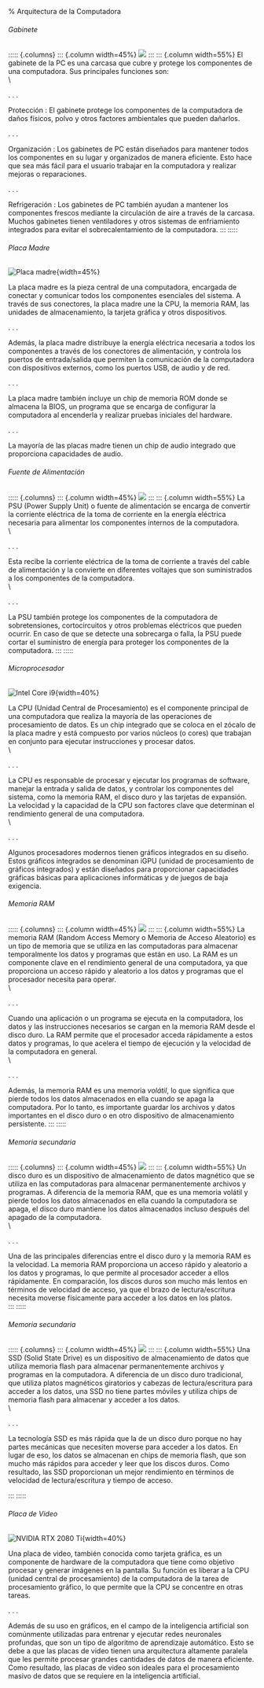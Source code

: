 % Arquitectura de la Computadora

###### Gabinete ######

::::: {.columns}
::: {.column width=45%}
![](../apunte/gabinete.png)
:::
::: {.column width=55%}
El gabinete de la PC es una carcasa que cubre y protege los componentes
de una computadora. Sus principales funciones son: \
\

. . .

Protección
: El gabinete protege los componentes de la computadora de daños físicos, polvo
y otros factores ambientales que pueden dañarlos.

. . .

Organización
: Los gabinetes de PC están diseñados para mantener todos los componentes en su
lugar y organizados de manera eficiente. Esto hace que sea más fácil para el
usuario trabajar en la computadora y realizar mejoras o reparaciones.

. . .

Refrigeración
: Los gabinetes de PC también ayudan a mantener los componentes frescos mediante
la circulación de aire a través de la carcasa. Muchos gabinetes tienen ventiladores
y otros sistemas de enfriamiento integrados para evitar el sobrecalentamiento
de la computadora.
:::
:::::

###### Placa Madre ######

![Placa madre](../apunte/motherboard.png){width=45%}

La placa madre es la pieza central de una computadora, encargada de
conectar y comunicar todos los componentes esenciales del sistema. A través
de sus conectores, la placa madre une la CPU, la memoria RAM, las unidades
de almacenamiento, la tarjeta gráfica y otros dispositivos.

. . .

Además, la placa madre distribuye la energía eléctrica necesaria a todos
los componentes a través de los conectores de alimentación, y controla los
puertos de entrada/salida que permiten la comunicación de la computadora
con dispositivos externos, como los puertos USB, de audio y de red.

. . .

La placa madre también incluye un chip de memoria ROM donde se almacena la BIOS,
un programa que se encarga de configurar la computadora al encenderla y realizar
pruebas iniciales del hardware.

. . .

La mayoría de las placas madre tienen un chip de audio integrado que
proporciona capacidades de audio.

###### Fuente de Alimentación ######

::::: {.columns}
::: {.column width=45%}
![](../apunte/psu.jpg)
:::
::: {.column width=55%}
La PSU (Power Supply Unit) o fuente de alimentación se encarga de convertir la
corriente eléctrica de la toma de corriente en la energía eléctrica necesaria
para alimentar los componentes internos de la computadora. \
\

. . .

Esta recibe la corriente eléctrica de la toma de corriente a través del cable
de alimentación y la convierte en diferentes voltajes que son suministrados a
los componentes de la computadora. \
\

. . .

La PSU también protege los componentes de la computadora de sobretensiones,
cortocircuitos y otros problemas eléctricos que pueden ocurrir. En caso de que
se detecte una sobrecarga o falla, la PSU puede cortar el suministro de energía
para proteger los componentes de la computadora.
:::
:::::

###### Microprocesador ######

![Intel Core i9](../apunte/cpu.jpg){width=40%}

La CPU (Unidad Central de Procesamiento) es el componente principal de
una computadora que realiza la mayoría de las operaciones de procesamiento
de datos. Es un chip integrado que se coloca en el zócalo de la placa madre
y está compuesto por varios núcleos (o cores) que trabajan en conjunto para
ejecutar instrucciones y procesar datos. \
\

. . .

La CPU es responsable de procesar y ejecutar los programas de software,
manejar la entrada y salida de datos, y controlar los componentes del sistema,
como la memoria RAM, el disco duro y las tarjetas de expansión. La velocidad
y la capacidad de la CPU son factores clave que determinan el rendimiento general
de una computadora. \
\

. . .

Algunos procesadores modernos tienen gráficos integrados en su diseño.
Estos gráficos integrados se denominan iGPU (unidad de procesamiento de
gráficos integrados) y están diseñados para proporcionar capacidades gráficas
básicas para aplicaciones informáticas y de juegos de baja exigencia.

###### Memoria RAM ######

::::: {.columns}
::: {.column width=45%}
![](../apunte/ram.jpg)
:::
::: {.column width=55%}
La memoria RAM (Random Access Memory o Memoria de Acceso Aleatorio) es un tipo
de memoria que se utiliza en las computadoras para almacenar temporalmente los
datos y programas que están en uso. La RAM es un componente clave en el
rendimiento general de una computadora, ya que proporciona un acceso rápido y
aleatorio a los datos y programas que el procesador necesita para operar. \
\

. . .

Cuando una aplicación o un programa se ejecuta en la computadora, los
datos y las instrucciones necesarios se cargan en la memoria RAM desde el
disco duro. La RAM permite que el procesador acceda rápidamente a estos
datos y programas, lo que acelera el tiempo de ejecución y la velocidad de la
computadora en general. \
\

. . .

Además, la memoria RAM es una memoria *volátil*, lo que significa que
pierde todos los datos almacenados en ella cuando se apaga la computadora.
Por lo tanto, es importante guardar los archivos y datos importantes en el
disco duro o en otro dispositivo de almacenamiento persistente.
:::
:::::

###### Memoria secundaria ######

::::: {.columns}
::: {.column width=45%}
![](../apunte/disk.jpg)
:::
::: {.column width=55%}
Un disco duro es un dispositivo de almacenamiento de datos magnético
que se utiliza en las computadoras para almacenar permanentemente archivos
y programas. A diferencia de la memoria RAM, que es una memoria volátil y
pierde todos los datos almacenados en ella cuando la computadora se apaga,
el disco duro mantiene los datos almacenados incluso después del apagado
de la computadora. \
\

. . .

Una de las principales diferencias entre el disco duro y la memoria RAM
es la velocidad. La memoria RAM proporciona un acceso rápido y aleatorio
a los datos y programas, lo que permite al procesador acceder a ellos rápidamente.
En comparación, los discos duros son mucho más lentos en términos de velocidad
de acceso, ya que el brazo de lectura/escritura necesita moverse físicamente
para acceder a los datos en los platos. \
:::
:::::

###### Memoria secundaria ######

::::: {.columns}
::: {.column width=45%}
![](../apunte/ssd.jpg)
:::
::: {.column width=55%}
Una SSD (Solid State Drive) es un dispositivo de almacenamiento de datos que
utiliza memoria flash para almacenar permanentemente archivos y programas en la
computadora. A diferencia de un disco duro tradicional, que utiliza platos
magnéticos giratorios y cabezas de lectura/escritura para acceder a los datos,
una SSD no tiene partes móviles y utiliza chips de memoria flash para almacenar
y acceder a los datos.\
\

. . .

La tecnología SSD es más rápida que la de un disco duro porque no hay
partes mecánicas que necesiten moverse para acceder a los datos. En lugar
de eso, los datos se almacenan en chips de memoria flash, que son mucho
más rápidos para acceder y leer que los discos duros. Como resultado, las SSD
proporcionan un mejor rendimiento en términos de velocidad de lectura/escritura
y tiempo de acceso.

:::
:::::

###### Placa de Video ######

![NVIDIA RTX 2080 Ti](../apunte/gpu.jpg){width=40%}

Una placa de video, también conocida como tarjeta gráfica, es un componente de
hardware de la computadora que tiene como objetivo procesar y generar imágenes
en la pantalla. Su función es liberar a la CPU (unidad central de procesamiento)
de la computadora de la tarea de procesamiento gráfico, lo que permite que la
CPU se concentre en otras tareas.

. . .

Además de su uso en gráficos, en el campo de la inteligencia artificial son
comúnmente utilizadas para entrenar y ejecutar redes neuronales profundas,
que son un tipo de algoritmo de aprendizaje automático. Esto se debe a que
las placas de video tienen una arquitectura altamente paralela que les permite
procesar grandes cantidades de datos de manera eficiente. Como resultado,
las placas de video son ideales para el procesamiento masivo de datos que se
requiere en la inteligencia artificial.
